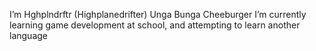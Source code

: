 I’m Hghplndrftr (Highplanedrifter)
Unga Bunga Cheeburger
I’m currently learning game development at school, and attempting to learn another language


<!---
Hghplndrftr/Hghplndrftr is a ✨ special ✨ repository because its `README.md` (this file) appears on your GitHub profile.
You can click the Preview link to take a look at your changes.
--->
